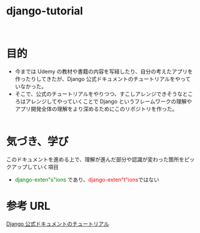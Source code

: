 # django-tutorial

<br>

# 目的

- 今までは Udemy の教材や書籍の内容を写経したり、自分の考えたアプリを作ったりしてきたが、Django 公式ドキュメントのチュートリアルをやっていなかった。
- そこで、公式のチュートリアルをやりつつ、すこしアレンジできそうなところはアレンジしてやっていくことで Django というフレームワークの理解やアプリ開発全体の理解をより深めるためにこのリポジトリを作った。<br><br>

# 気づき、学び

このドキュメントを進める上で、理解が進んだ部分や認識が変わった箇所をピックアップしていく項目<br>

- <span style="color: green; ">django-exten"s"ions</span>
  であり、<span style="color: red; ">django-exten"t"ions</span>ではない

# 参考 URL

[Django 公式ドキュメントのチュートリアル](https://docs.djangoproject.com/ja/3.2/intro/tutorial01/)
